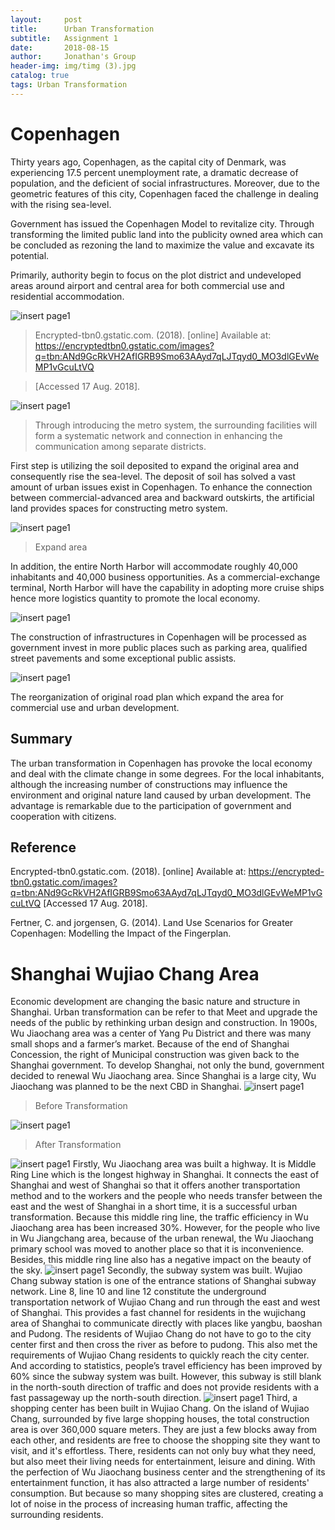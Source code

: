 ```yaml
---
layout:     post
title:      Urban Transformation
subtitle:   Assignment 1
date:       2018-08-15
author:     Jonathan's Group
header-img: img/timg (3).jpg
catalog: true
tags: Urban Transformation
---
```


# Copenhagen

Thirty years ago, Copenhagen, as the capital city of Denmark, was experiencing 17.5 percent unemployment rate, a dramatic decrease of population, and the deficient of social infrastructures. Moreover, due to the geometric features of this city, Copenhagen faced the challenge in dealing with the rising sea-level.

Government has issued the Copenhagen Model to revitalize city. Through transforming the limited public land into the publicity owned area which can be concluded as rezoning the land to maximize the value and excavate its potential. 

Primarily, authority begin to focus on the plot district and undeveloped areas around airport and central area for both commercial use and residential accommodation. 
 
![insert page1](https://github.com/grasscaograss/grasscaograss.github.io/blob/master/img/2018-08-17-ass1/ass1-1.png?raw=true)
>Encrypted-tbn0.gstatic.com. (2018). [online] Available at: https://encryptedtbn0.gstatic.com/images?q=tbn:ANd9GcRkVH2AfIGRB9Smo63AAyd7qLJTqyd0_MO3dlGEvWeMP1vGcuLtVQ

>[Accessed 17 Aug. 2018].

![insert page1](https://github.com/grasscaograss/grasscaograss.github.io/blob/master/img/2018-08-17-ass1/ass1-3.png?raw=true)
>Through introducing the metro system, the surrounding facilities will form a systematic network and connection in enhancing the communication among separate districts.

First step is utilizing the soil deposited to expand the original area and consequently rise the sea-level. The deposit of soil has solved a vast amount of urban issues exist in Copenhagen. To enhance the connection between commercial-advanced area and backward outskirts, the artificial land provides spaces for constructing metro system. 

![insert page1](https://github.com/grasscaograss/grasscaograss.github.io/blob/master/img/2018-08-17-ass1/ass1-4.png?raw=true)
>Expand area

In addition, the entire North Harbor will accommodate roughly 40,000 inhabitants and 40,000 business opportunities. As a commercial-exchange terminal, North Harbor will have the capability in adopting more cruise ships hence more logistics quantity to promote the local economy. 

![insert page1](https://github.com/grasscaograss/grasscaograss.github.io/blob/master/img/%E5%BE%AE%E4%BF%A1%E5%9B%BE%E7%89%87_20180815110024.jpg?raw=true)

The construction of infrastructures in Copenhagen will be processed as government invest in more public places such as parking area, qualified street pavements and some exceptional public assists. 

![insert page1](https://github.com/grasscaograss/grasscaograss.github.io/blob/master/img/2018-08-17-ass1/ass1-5.png?raw=true)

The reorganization of original road plan which expand the area for commercial use and urban development. 

## Summary 
The urban transformation in Copenhagen has provoke the local economy and deal with the climate change in some degrees. For the local inhabitants, although the increasing number of constructions may influence the environment and original nature land caused by urban development. The advantage is remarkable due to the participation of government and cooperation with citizens. 


## Reference 

Encrypted-tbn0.gstatic.com. (2018). [online] Available at: https://encrypted-tbn0.gstatic.com/images?q=tbn:ANd9GcRkVH2AfIGRB9Smo63AAyd7qLJTqyd0_MO3dlGEvWeMP1vGcuLtVQ [Accessed 17 Aug. 2018].

Fertner, C. and jorgensen, G. (2014). Land Use Scenarios for Greater Copenhagen: Modelling the Impact of the Fingerplan.


# Shanghai Wujiao Chang Area
Economic development are changing the basic nature and structure in Shanghai. Urban transformation can be refer to that Meet and upgrade the needs of the public by rethinking urban design and construction. In 1900s, Wu Jiaochang area was a center of Yang Pu District and there was many small shops and a farmer’s market. Because of the end of Shanghai Concession, the right of Municipal construction was given back to the Shanghai government. To develop Shanghai, not only the bund, government decided to renewal Wu Jiaochang area. Since Shanghai is a large city, Wu Jiaochang was planned to be the next CBD in Shanghai.
![insert page1](https://github.com/grasscaograss/grasscaograss.github.io/blob/master/img/%E6%9C%AA%E6%A0%87%E9%A2%981-1.jpg?raw=true)
> Before Transformation

![insert page1](https://github.com/grasscaograss/grasscaograss.github.io/blob/master/img/%E6%9C%AA%E6%A0%8711.jpg?raw=true)
> After Transformation

![insert page1](https://github.com/grasscaograss/grasscaograss.github.io/blob/master/img/IMG_46641.jpg?raw=true)
Firstly, Wu Jiaochang area was built a highway. It is Middle Ring Line which is the longest highway in Shanghai. It connects the east of Shanghai and west of Shanghai so that it offers another transportation method and to the workers and the people who needs transfer between the east and the west of Shanghai in a short time, it is a successful urban transformation. Because this middle ring line, the traffic efficiency in Wu Jiaochang area has been increased 30%. However, for the people who live in Wu Jiangchang area, because of the urban renewal, the Wu Jiaochang primary school was moved to another place so that it is inconvenience. Besides, this middle ring line also has a negative impact on the beauty of the sky.
![insert page1](https://github.com/grasscaograss/grasscaograss.github.io/blob/master/img/%E6%9C%AA%E6%A0%87%E9%A2%98-1.jpg?raw=true)
Secondly, the subway system was built. Wujiao Chang subway station is one of the entrance stations of Shanghai subway network. Line 8, line 10 and line 12 constitute the underground transportation network of Wujiao Chang and run through the east and west of Shanghai. This provides a fast channel for residents in the wujichang area of Shanghai to communicate directly with places like yangbu, baoshan and Pudong. The residents of Wujiao Chang do not have to go to the city center first and then cross the river as before to pudong. This also met the requirements of Wujiao Chang residents to quickly reach the city center. And according to statistics, people’s travel efficiency has been improved by 60% since the subway system was built. However, this subway is still blank in the north-south direction of traffic and does not provide residents with a fast passageway up the north-south direction.
![insert page1](https://github.com/grasscaograss/grasscaograss.github.io/blob/master/img/IMG_46615.jpg?raw=true)
Third, a shopping center has been built in Wujiao Chang. On the island of Wujiao Chang, surrounded by five large shopping houses, the total construction area is over 360,000 square meters. They are just a few blocks away from each other, and residents are free to choose the shopping site they want to visit, and it's effortless. There, residents can not only buy what they need, but also meet their living needs for entertainment, leisure and dining. With the perfection of Wu Jiaochang business center and the strengthening of its entertainment function, it has also attracted a large number of residents' consumption. But because so many shopping sites are clustered, creating a lot of noise in the process of increasing human traffic, affecting the surrounding residents.


